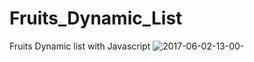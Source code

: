 # Fruits_Dynamic_List
Fruits Dynamic list with Javascript
![2017-06-02-13-00-](https://cloud.githubusercontent.com/assets/21040125/26736297/7ab23250-4793-11e7-83ff-9618a6809a90.png)
